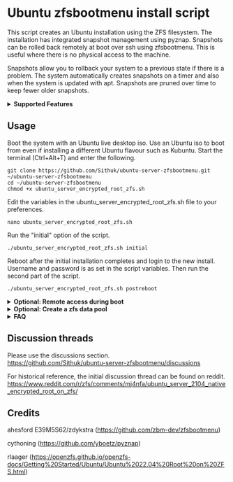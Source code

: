 # Ubuntu zfsbootmenu install script

This script creates an Ubuntu installation using the ZFS filesystem. The installation has integrated snapshot management using pyznap. Snapshots can be rolled back remotely at boot over ssh using zfsbootmenu. This is useful where there is no physical access to the machine.

Snapshots allow you to rollback your system to a previous state if there is a problem. The system automatically creates snapshots on a timer and also when the system is updated with apt. Snapshots are pruned over time to keep fewer older snapshots.

<details>
<summary><strong>Supported Features</strong></summary>

- Ubuntu 22.04, 24.04.
- Root filesystem on ZFS.
- Choose from: Ubuntu Server, Ubuntu Desktop, Kubuntu, Xubuntu, Budgie, and Ubuntu MATE.
- Single, mirror, raid0, raidz1, raidz2, and raidz3 topologies.
- LUKS and native ZFS encryption.
- Remote unlocking of encrypted pools at boot over SSH.
- Automated system snapshots taken on a timer and also on system updates. 
- Remote rollback of snapshots at boot for system recovery over SSH.
- Creation of a separate encrypted data pool (single/mirror/raidz).

</details>

## Usage
Boot the system with an Ubuntu live desktop iso. Use an Ubuntu iso to boot from even if installing a different Ubuntu flavour such as Kubuntu. Start the terminal (Ctrl+Alt+T) and enter the following.

	git clone https://github.com/Sithuk/ubuntu-server-zfsbootmenu.git ~/ubuntu-server-zfsbootmenu
    cd ~/ubuntu-server-zfsbootmenu
    chmod +x ubuntu_server_encrypted_root_zfs.sh
	
Edit the variables in the ubuntu_server_encrypted_root_zfs.sh file to your preferences.

	nano ubuntu_server_encrypted_root_zfs.sh
	
Run the "initial" option of the script.

	./ubuntu_server_encrypted_root_zfs.sh initial

Reboot after the initial installation completes and login to the new install. Username and password is as set in the script variables. Then run the second part of the script.

	./ubuntu_server_encrypted_root_zfs.sh postreboot

<details>
<summary><strong>Optional: Remote access during boot</strong></summary>

The script includes an optional feature to provide remote access during boot. Remote access over ssh allows the system state to be rolled back to a previous snapshot without physical access to the system. This is helpful to return a system to a bootable state following a failed upgrade.

Run the following optional part of the script to enable remote access to zfsbootmenu during boot. Guidance on the use of zfsbootmenu can be found at its project website linked in the credits below.

	./ubuntu_server_encrypted_root_zfs.sh remoteaccess

</details>

<details>
<summary><strong>Optional: Create a zfs data pool</strong></summary>

The script includes an optional feature to create an encrypted zfs data pool on a non-root drive. The data pool will be unlocked automatically after the root drive password is entered at boot.

	./ubuntu_server_encrypted_root_zfs.sh datapool

</details>

<details>
<summary><strong>FAQ</strong></summary>

Additional guidance and notes can be found in the script.

<details>
<summary>1. How do I rollback the system using a snapshot in zfsbootmenu?</summary>

You can rollback to a snapshot by doing the following, for example if an upgrade does not work and you wish to revert to a previous state. I recommend testing any changes out in a virtual machine first before rolling them out in a production environment.
- Reboot and enter zfsbootmenu
- Select the boot environment and press Ctrl+S to show the snapshots.
- Select the pre-upgrade snapshot and choose one of the following options. Either option will provide the ability to boot into the system as it was pre-upgrade.

  - Press Enter to create a "duplicate" boot environment. Zfsbootmenu will create a new boot environment that is entirely independent of the upgraded boot environment and its snapshots. The down sides of the duplicate option are that:
    - it requires sufficient disk space to create the duplicate; and
    - snapshots linked to the previous boot environment will not be duplicated.
    
  - Press Ctrl+X to "clone and promote". Zfsbootmenu will create a new boot environment that will have all the snapshot history up to the point the snapshot was created. The new boot environment will consume little additional space. The zfsbootmenu authors recommend the "clone and promote" option to rollback.

</details>

<details>
<summary>2. How do I delete a boot environment I no longer need?</summary>

You can delete a boot environment you no longer need using "zfs destroy". You can do this by booting into a running system or from zfsbootmenu. Zfsbootmenu will list the root datasets that contain a linux kernel on its main menu. You can make a note of the dataset you want to delete from there or you can use "zfs list" from a command line.

- Delete a boot environment from a running system
    - Use "zfs destroy" to delete the dataset that corresponds to the boot environment. For example, if you want to delete a root dataset called "ubuntu.2022.10.01" then you can enter the command "zfs destroy -r rpool/ROOT/ubuntu.2022.10.01".

- Delete a boot environment from zfsbootmenu
  - From the main menu, select the boot environment you want to destroy. Press CTRL+W to re-import the pool as read/write, then CTRL+R to enter the recovery shell. You can then use "zfs destroy" as in the point above. Press CTRL+D to exit the shell and return to the menu when done.

</details>

<details>
<summary>3. Can I upgrade the system normally using do-release-upgrade?</summary>

- Zfsbootmenu

  It is possible that upgrading ubuntu will cause a newer zfs version to be installed that is unsupported by zfsbootmenu. The system may not be able to boot if the zfs root pool is upgraded beyond what is supported by zfsbootmenu. Create a test system in a virtual machine first to duplicate your setup and test the upgrade process.
- Pyznap

  Pyznap is not included as a package in the ubuntu repos at present. It may need to be re-compiled and re-installed. You can reference the install script for the relevant code to re-compile and re-install. 

</details>

<details>
<summary>4. How do I change the password on a natively encrypted zfs root pool?</summary>

You can change the password of your encrypted root as follows. Change "rpool" to the name of your root pool.
   - Update root pool password file.

     `nano /etc/zfs/rpool.key`
   - Update root pool key.

     `zfs change-key -o keylocation=file:///etc/zfs/rpool.key -o keyformat=passphrase rpool`
   - Optional: If you have an encrypted data pool that unlocks at boot using the root pool password, then update its key too. Change "datapool" to the name of your data pool.

     `zfs change-key -o keylocation=file:///etc/zfs/rpool.key -o keyformat=passphrase datapool`
   - Update initramfs.

     `update-initramfs -u -k all`

</details>

</details>

## Discussion threads
Please use the discussions section. \
https://github.com/Sithuk/ubuntu-server-zfsbootmenu/discussions

For historical reference, the initial discussion thread can be found on reddit.
https://www.reddit.com/r/zfs/comments/mj4nfa/ubuntu_server_2104_native_encrypted_root_on_zfs/

## Credits
ahesford E39M5S62/zdykstra (https://github.com/zbm-dev/zfsbootmenu)

cythoning (https://github.com/yboetz/pyznap)

rlaager (https://openzfs.github.io/openzfs-docs/Getting%20Started/Ubuntu/Ubuntu%2022.04%20Root%20on%20ZFS.html)
